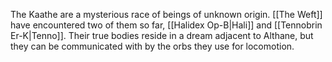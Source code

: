 The Kaathe are a mysterious race of beings of unknown origin. [[The Weft]] have encountered two of them so far, [[Halidex Op-B|Hali]] and [[Tennobrin Er-K|Tenno]]. Their true bodies reside in a dream adjacent to Althane, but they can be communicated with by the orbs they use for locomotion.
